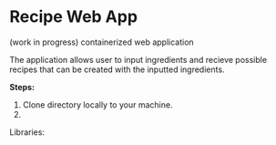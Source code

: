 # Recipe Web App
(work in progress) containerized web application

The application allows user to input ingredients and recieve possible recipes that can be created with the inputted ingredients.

**Steps:**
1. Clone directory locally to your machine.
2. 

Libraries:

